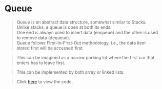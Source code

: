# Queue

> Queue is an abstract data structure, somewhat similar to Stacks.  
Unlike stacks, a queue is open at both its ends.  
One end is always used to insert data (enqueue) and the other is used to remove data (dequeue).  
Queue follows First-In-First-Out methodology, i.e., the data item stored first will be accessed first.

> This can be imagined as a narrow parking lot where the first car that enters has to leave first.

> This can be implemented by both array or linked lists.

>Click <a href="https://github.com/RishabhSri14/Cheatsheet/blob/main/DataStructures/Stack/code.c">here</a> to view the code. 